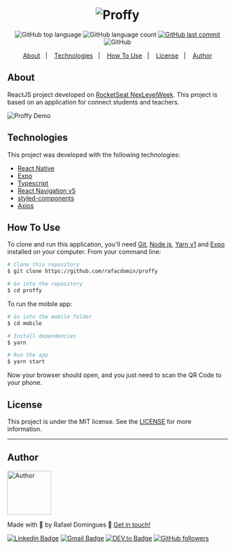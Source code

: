 <h1 align="center">
    <img alt="Proffy" src="https://github.com/rafacdomin/proffy/raw/master/.github/header.png" />
    <br>
</h1>

<p align="center">
  <img alt="GitHub top language" src="https://img.shields.io/github/languages/top/rafacdomin/proffy.svg">

  <img alt="GitHub language count" src="https://img.shields.io/github/languages/count/rafacdomin/proffy.svg">
  
  <a href="https://github.com/rafacdomin/proffy/commits/master">
    <img alt="GitHub last commit" src="https://img.shields.io/github/last-commit/rafacdomin/proffy.svg">
  </a>

  <img alt="GitHub" src="https://img.shields.io/github/license/rafacdomin/proffy.svg">
</p>

<p align="center">
  <a href="#about">About</a>&nbsp;&nbsp;&nbsp;|&nbsp;&nbsp;&nbsp;
  <a href="#technologies">Technologies</a>&nbsp;&nbsp;&nbsp;|&nbsp;&nbsp;&nbsp;
  <a href="#how-to-use">How To Use</a>&nbsp;&nbsp;&nbsp;|&nbsp;&nbsp;&nbsp;
  <a href="#license">License</a>&nbsp;&nbsp;&nbsp;|&nbsp;&nbsp;&nbsp;
  <a href="#author">Author</a>
</p>

## About

ReactJS project developed on [RocketSeat NexLevelWeek](https://nextlevelweek.com/). This project is based on an application for connect students and teachers.

<img src="https://github.com/rafacdomin/proffy/raw/master/.github/mobile.png" alt="Proffy Demo"/>

## Technologies

This project was developed with the following technologies:

- [React Native](https://reactnative.dev/)
- [Expo](https://expo.io/)
- [Typescript](https://www.typescriptlang.org/)
- [React Navigation v5](https://reactnavigation.org/)
- [styled-components](https://styled-components.com/)
- [Axios](https://github.com/axios/axios)

## How To Use

To clone and run this application, you'll need [Git](https://git-scm.com), [Node.js](https://nodejs.org/), [Yarn v1](https://classic.yarnpkg.com/) and [Expo](https://expo.io/) installed on your computer. From your command line:

```bash
# Clone this repository
$ git clone https://github.com/rafacdomin/proffy

# Go into the repository
$ cd proffy
```

To run the mobile app:

```bash
# Go into the mobile folder
$ cd mobile

# Install dependencies
$ yarn

# Run the app
$ yarn start
```

Now your browser should open, and you just need to scan the QR Code to your phone.

## License

This project is under the MIT license. See the [LICENSE](https://github.com/rafacdomin/proffy/blob/master/LICENSE) for more information.

---

## Author

<img  border-radius="50px" src="https://avatars3.githubusercontent.com/u/40310160?s=460&u=d2babe9b7f1c365955699550074910a1957525c8&v=4" width="100px" alt="Author"/>

Made with :purple_heart: by Rafael Domingues :wave: [Get in touch!](https://www.linkedin.com/in/rafaelcodomingues/)

[![Linkedin Badge](https://img.shields.io/badge/-Rafael_Domingues-blue?style=flat-square&logo=Linkedin&logoColor=white&link=https://www.linkedin.com/in/rafaelcodomingues/)](https://www.linkedin.com/in/rafaelcodomingues/)
[![Gmail Badge](https://img.shields.io/badge/-rafaelcodomingues@gmail.com-c14438?style=flat-square&logo=Gmail&logoColor=white&link=mailto:rafaelcodomingues@gmail.com)](mailto:rafaelcodomingues@gmail.com)
[![DEV.to Badge](https://img.shields.io/badge/DEV.to-rafacdomin-black)](https://dev.to/rafacdomin)
[![GitHub followers](https://img.shields.io/github/followers/rafacdomin?label=Follow&style=social)](https://github.com/rafacdomin/?tab=follow)
